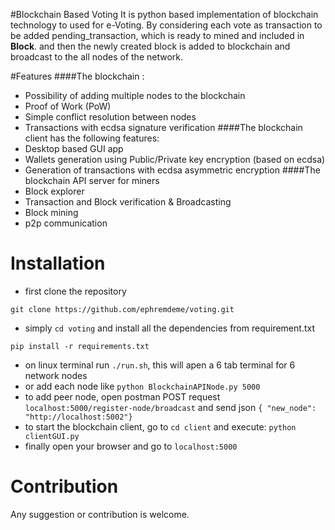 #Blockchain Based Voting
It is python based implementation of blockchain technology to used for e-Voting. 
By considering each vote as transaction to be added pending_transaction, which 
is ready to mined and included in **Block**. and then the newly created block is added to blockchain and broadcast
to the all nodes of  the network.
<!Configuration
1. List of Voters: This list contains all eligible voters for the given election. 
2. List of Candidates: This list outlines the individual subjects on which voters
must decide.
3. Election Type: This value determines the concrete voting mechanism, such as majority voting or single transferable voting (STV), and its parameters, e.g., how many options a voter can
select in an STV.
4. Election Start/End Times: These values specify the time frame in which eligible voters are
allowed to cast their vote.!>

#Features
####The blockchain :

* Possibility of adding multiple nodes to the blockchain
* Proof of Work (PoW)
* Simple conflict resolution between nodes
* Transactions with ecdsa signature verification
####The blockchain client has the following features:
* Desktop based GUI app
* Wallets generation using Public/Private key encryption (based on ecdsa)
* Generation of transactions with ecdsa asymmetric encryption
####The blockchain API server for miners
* Block explorer
* Transaction and Block verification & Broadcasting
* Block mining
* p2p communication

# Installation
* first clone the repository
```text
git clone https://github.com/ephremdeme/voting.git
```
* simply `cd voting` and install all the dependencies from requirement.txt
```text
pip install -r requirements.txt 
```
* on linux terminal run `./run.sh`, this will apen a 6 tab terminal for 6 network nodes 
* or add each node like `python BlockchainAPINode.py 5000`
* to add peer node, open postman POST request `localhost:5000/register-node/broadcast`
and send json `{ "new_node":  "http://localhost:5002"}`
* to start the blockchain client, go to `cd client` and execute: `python clientGUI.py`
* finally open your browser and go to `localhost:5000` 


# Contribution 
Any suggestion or contribution is welcome.



